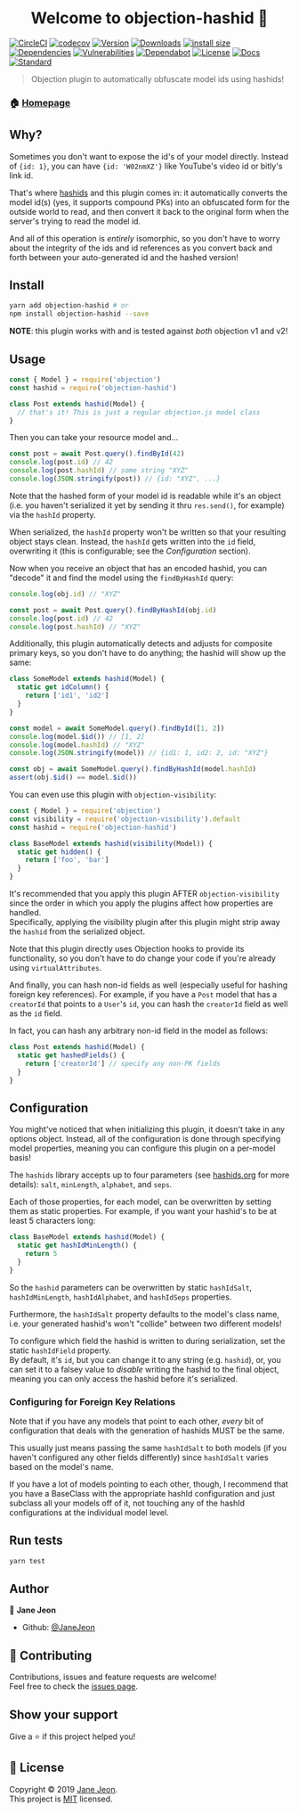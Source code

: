<h1 align="center">Welcome to objection-hashid 👋</h1>

[![CircleCI](https://circleci.com/gh/JaneJeon/objection-hashid.svg?style=shield)](https://circleci.com/gh/JaneJeon/objection-hashid)
[![codecov](https://codecov.io/gh/JaneJeon/objection-hashid/branch/master/graph/badge.svg)](https://codecov.io/gh/JaneJeon/objection-hashid)
[![Version](https://img.shields.io/npm/v/objection-hashid)](https://www.npmjs.com/package/objection-hashid)
[![Downloads](https://img.shields.io/npm/dt/objection-hashid)](https://www.npmjs.com/package/objection-hashid)
[![install size](https://packagephobia.now.sh/badge?p=objection-hashid)](https://packagephobia.now.sh/result?p=objection-hashid)
[![Dependencies](https://img.shields.io/david/JaneJeon/objection-hashid)](https://david-dm.org/JaneJeon/objection-hashid)
[![Vulnerabilities](https://snyk.io//test/github/JaneJeon/objection-hashid/badge.svg?targetFile=package.json)](https://snyk.io//test/github/JaneJeon/objection-hashid?targetFile=package.json)
[![Dependabot](https://api.dependabot.com/badges/status?host=github&repo=JaneJeon/objection-hashid)](https://dependabot.com)
[![License](https://img.shields.io/npm/l/objection-hashid)](https://github.com/JaneJeon/objection-hashid/blob/master/LICENSE)
[![Docs](https://img.shields.io/badge/docs-github-blue)](https://janejeon.github.io/objection-hashid)
[![Standard](https://img.shields.io/badge/code_style-standard-brightgreen.svg)](https://standardjs.com)

> Objection plugin to automatically obfuscate model ids using hashids!

### 🏠 [Homepage](https://github.com/JaneJeon/objection-hashid)

## Why?

Sometimes you don't want to expose the id's of your model directly. Instead of `{id: 1}`, you can have `{id: 'W02nmXZ'}` like YouTube's video id or bitly's link id.

That's where [hashids](https://hashids.org) and this plugin comes in: it automatically converts the model id(s) (yes, it supports compound PKs) into an obfuscated form for the outside world to read, and then convert it back to the original form when the server's trying to read the model id.

And all of this operation is _entirely_ isomorphic, so you don't have to worry about the integrity of the ids and id references as you convert back and forth between your auto-generated id and the hashed version!

## Install

```sh
yarn add objection-hashid # or
npm install objection-hashid --save
```

**NOTE**: this plugin works with and is tested against _both_ objection v1 and v2!

## Usage

```js
const { Model } = require('objection')
const hashid = require('objection-hashid')

class Post extends hashid(Model) {
  // that's it! This is just a regular objection.js model class
}
```

Then you can take your resource model and...

```js
const post = await Post.query().findById(42)
console.log(post.id) // 42
console.log(post.hashId) // some string "XYZ"
console.log(JSON.stringify(post)) // {id: "XYZ", ...}
```

Note that the hashed form of your model id is readable while it's an object (i.e. you haven't serialized it yet by sending it thru `res.send()`, for example) via the `hashId` property.

When serialized, the `hashId` property won't be written so that your resulting object stays clean. Instead, the `hashId` gets written into the `id` field, overwriting it (this is configurable; see the _Configuration_ section).

Now when you receive an object that has an encoded hashid, you can "decode" it and find the model using the `findByHashId` query:

```js
console.log(obj.id) // "XYZ"

const post = await Post.query().findByHashId(obj.id)
console.log(post.id) // 42
console.log(post.hashId) // "XYZ"
```

Additionally, this plugin automatically detects and adjusts for composite primary keys, so you don't have to do anything; the hashid will show up the same:

```js
class SomeModel extends hashid(Model) {
  static get idColumn() {
    return ['id1', 'id2']
  }
}

const model = await SomeModel.query().findById([1, 2])
console.log(model.$id()) // [1, 2]
console.log(model.hashId) // "XYZ"
console.log(JSON.stringify(model)) // {id1: 1, id2: 2, id: "XYZ"}

const obj = await SomeModel.query().findByHashId(model.hashId)
assert(obj.$id() == model.$id())
```

You can even use this plugin with `objection-visibility`:

```js
const { Model } = require('objection')
const visibility = require('objection-visibility').default
const hashid = require('objection-hashid')

class BaseModel extends hashid(visibility(Model)) {
  static get hidden() {
    return ['foo', 'bar']
  }
}
```

It's recommended that you apply this plugin AFTER `objection-visibility` since the order in which you apply the plugins affect how properties are handled.  
Specifically, applying the visibility plugin after this plugin might strip away the `hashid` from the serialized object.

Note that this plugin directly uses Objection hooks to provide its functionality, so you don't have to do change your code if you're already using `virtualAttributes`.

And finally, you can hash non-id fields as well (especially useful for hashing foreign key references). For example, if you have a `Post` model that has a `creatorId` that points to a `User`'s `id`, you can hash the `creatorId` field as well as the `id` field.

In fact, you can hash any arbitrary non-id field in the model as follows:

```js
class Post extends hashid(Model) {
  static get hashedFields() {
    return ['creatorId'] // specify any non-PK fields
  }
}
```

## Configuration

You might've noticed that when initializing this plugin, it doesn't take in any options object. Instead, all of the configuration is done through specifying model properties, meaning you can configure this plugin on a per-model basis!

The `hashids` library accepts up to four parameters (see [hashids.org](https://hashids.org) for more details): `salt`, `minLength`, `alphabet`, and `seps`.

Each of those properties, for each model, can be overwritten by setting them as static properties. For example, if you want your hashid's to be at least 5 characters long:

```js
class BaseModel extends hashid(Model) {
  static get hashIdMinLength() {
    return 5
  }
}
```

So the `hashid` parameters can be overwritten by static `hashIdSalt`, `hashIdMinLength`, `hashIdAlphabet`, and `hashIdSeps` properties.

Furthermore, the `hashIdSalt` property defaults to the model's class name, i.e. your generated hashid's won't "collide" between two different models!

To configure which field the hashid is written to during serialization, set the static `hashIdField` property.  
By default, it's `id`, but you can change it to any string (e.g. `hashid`), or, you can set it to a falsey value to _disable_ writing the hashid to the final object, meaning you can only access the hashid before it's serialized.

### Configuring for Foreign Key Relations

Note that if you have any models that point to each other, _every_ bit of configuration that deals with the generation of hashids MUST be the same.

This usually just means passing the same `hashIdSalt` to both models (if you haven't configured any other fields differently) since `hashIdSalt` varies based on the model's name.

If you have a lot of models pointing to each other, though, I recommend that you have a BaseClass with the appropriate hashId configuration and just subclass all your models off of it, not touching any of the hashId configurations at the individual model level.

## Run tests

```sh
yarn test
```

## Author

👤 **Jane Jeon**

- Github: [@JaneJeon](https://github.com/JaneJeon)

## 🤝 Contributing

Contributions, issues and feature requests are welcome!  
Feel free to check the [issues page](https://github.com/JaneJeon/objection-hashid/issues).

## Show your support

Give a ⭐️ if this project helped you!

## 📝 License

Copyright © 2019 [Jane Jeon](https://github.com/JaneJeon).  
This project is [MIT](https://github.com/JaneJeon/objection-hashid/blob/master/LICENSE) licensed.

